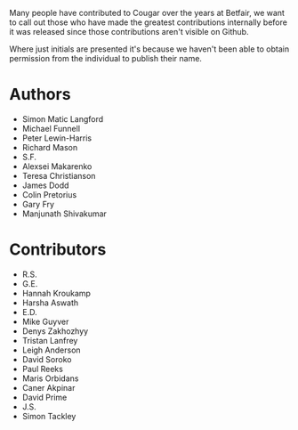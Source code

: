 Many people have contributed to Cougar over the years at Betfair, we want to call out those who have made the greatest contributions internally before it was released since those contributions aren't visible on Github.

Where just initials are presented it's because we haven't been able to obtain permission from the individual to publish their name.

Authors
=======
* Simon Matic Langford
* Michael Funnell
* Peter Lewin-Harris
* Richard Mason	 
* S.F.
* Alexsei Makarenko 
* Teresa Christianson
* James Dodd 
* Colin Pretorius
* Gary Fry	
* Manjunath Shivakumar


Contributors
============
* R.S.
* G.E.
* Hannah Kroukamp	
* Harsha Aswath
* E.D.
* Mike Guyver 
* Denys Zakhozhyy
* Tristan Lanfrey
* Leigh Anderson 
* David Soroko
* Paul Reeks 
* Maris Orbidans
* Caner Akpinar	
* David Prime 
* J.S.
* Simon Tackley

